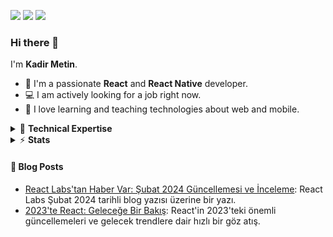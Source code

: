 [![](https://img.shields.io/badge/Twitter-1DA1F2?style=for-the-badge&logo=twitter&logoColor=white)](https://twitter.com/_kadirmetin)
[![](https://img.shields.io/badge/LinkedIn-0077B5?style=for-the-badge&logo=linkedin&logoColor=white)](https://www.linkedin.com/in/kadirmetin/)
[![](https://img.shields.io/badge/GitHub-100000?style=for-the-badge&logo=github&logoColor=white)](https://github.com/kadirmetin)

### Hi there 👋

I'm **Kadir Metin**.

- 🔭 I'm a passionate **React** and **React Native** developer.
- 💻 I am actively looking for a job right now.
- 🧡 I love learning and teaching technologies about web and mobile.

<details>
  <summary>📌 <b>Technical Expertise</b></summary>
  ✅ Backend Stack: Node.js, Express.js, Bun, Hono<br>
  ✅ Database: PostgreSQL, MongoDb<br>
  ✅ Frontend: React, TypeScript<br>
  ✅ Mobile: React Native, Firebase<br>
  ✅ Management: Git, Github<br>
  ✅ Cloud Services: AWS<br>
  ✅ Other: Redux<br>
</details>

<details>
  <summary>⚡ <b>Stats</b></summary>
  <img src="https://github-readme-stats.vercel.app/api?username=kadirmetin&show_icons=true&count_private=true&theme=dark" />
</details>

#### 📝 Blog Posts

- [React Labs'tan Haber Var: Şubat 2024 Güncellemesi ve İnceleme](https://blog.softforware.com/post/clth94ern0000t6atpdkq6ovl): React Labs Şubat 2024 tarihli blog yazısı üzerine bir yazı. 
- [2023'te React: Geleceğe Bir Bakış](https://blog.softforware.com/post/cln9duqx70000lh086izs2tiv): React'in 2023'teki önemli güncellemeleri ve gelecek trendlere dair hızlı bir göz atış.
